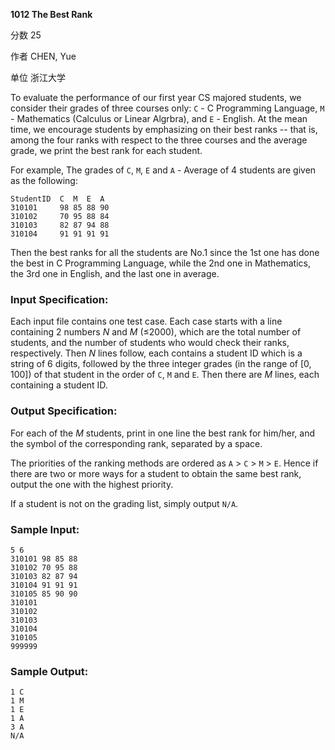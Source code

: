 **1012 The Best Rank**

分数 25

作者 CHEN, Yue

单位 浙江大学

To evaluate the performance of our first year CS majored students, we consider their grades of three courses only: `C` - C Programming Language, `M` - Mathematics (Calculus or Linear Algrbra), and `E` - English. At the mean time, we encourage students by emphasizing on their best ranks -- that is, among the four ranks with respect to the three courses and the average grade, we print the best rank for each student.

For example, The grades of `C`, `M`, `E` and `A` - Average of 4 students are given as the following:

```
StudentID  C  M  E  A
310101     98 85 88 90
310102     70 95 88 84
310103     82 87 94 88
310104     91 91 91 91
```

Then the best ranks for all the students are No.1 since the 1st one has done the best in C Programming Language, while the 2nd one in Mathematics, the 3rd one in English, and the last one in average.

### Input Specification:

Each input file contains one test case. Each case starts with a line containing 2 numbers *N* and *M* (≤2000), which are the total number of students, and the number of students who would check their ranks, respectively. Then *N* lines follow, each contains a student ID which is a string of 6 digits, followed by the three integer grades (in the range of [0, 100]) of that student in the order of `C`, `M` and `E`. Then there are *M* lines, each containing a student ID.

### Output Specification:

For each of the *M* students, print in one line the best rank for him/her, and the symbol of the corresponding rank, separated by a space.

The priorities of the ranking methods are ordered as `A` > `C` > `M` > `E`. Hence if there are two or more ways for a student to obtain the same best rank, output the one with the highest priority.

If a student is not on the grading list, simply output `N/A`.

### Sample Input:

```in
5 6
310101 98 85 88
310102 70 95 88
310103 82 87 94
310104 91 91 91
310105 85 90 90
310101
310102
310103
310104
310105
999999
```

### Sample Output:

```out
1 C
1 M
1 E
1 A
3 A
N/A
```